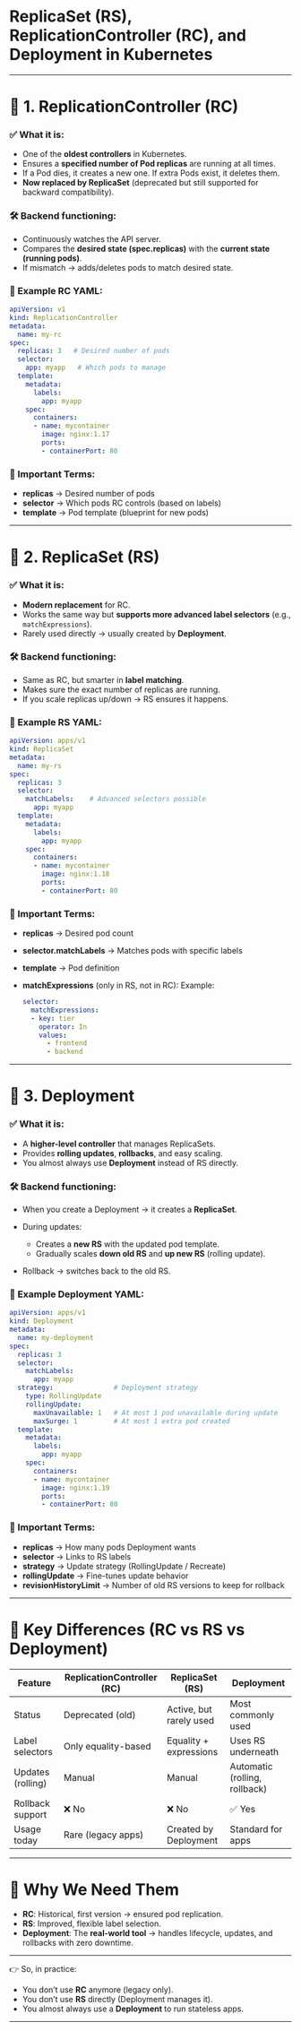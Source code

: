# ReplicaSet (RS), ReplicationController (RC), and Deployment in Kubernetes

---

# 🔹 1. ReplicationController (RC)

### ✅ What it is:

* One of the **oldest controllers** in Kubernetes.
* Ensures a **specified number of Pod replicas** are running at all times.
* If a Pod dies, it creates a new one. If extra Pods exist, it deletes them.
* **Now replaced by ReplicaSet** (deprecated but still supported for backward compatibility).

### 🛠 Backend functioning:

* Continuously watches the API server.
* Compares the **desired state (spec.replicas)** with the **current state (running pods)**.
* If mismatch → adds/deletes pods to match desired state.

### 📄 Example RC YAML:

```yaml
apiVersion: v1
kind: ReplicationController
metadata:
  name: my-rc
spec:
  replicas: 3   # Desired number of pods
  selector:
    app: myapp   # Which pods to manage
  template:
    metadata:
      labels:
        app: myapp
    spec:
      containers:
      - name: mycontainer
        image: nginx:1.17
        ports:
        - containerPort: 80
```

### 🔑 Important Terms:

* **replicas** → Desired number of pods
* **selector** → Which pods RC controls (based on labels)
* **template** → Pod template (blueprint for new pods)

---

# 🔹 2. ReplicaSet (RS)

### ✅ What it is:

* **Modern replacement** for RC.
* Works the same way but **supports more advanced label selectors** (e.g., `matchExpressions`).
* Rarely used directly → usually created by **Deployment**.

### 🛠 Backend functioning:

* Same as RC, but smarter in **label matching**.
* Makes sure the exact number of replicas are running.
* If you scale replicas up/down → RS ensures it happens.

### 📄 Example RS YAML:

```yaml
apiVersion: apps/v1
kind: ReplicaSet
metadata:
  name: my-rs
spec:
  replicas: 3
  selector:
    matchLabels:    # Advanced selectors possible
      app: myapp
  template:
    metadata:
      labels:
        app: myapp
    spec:
      containers:
      - name: mycontainer
        image: nginx:1.18
        ports:
        - containerPort: 80
```

### 🔑 Important Terms:

* **replicas** → Desired pod count
* **selector.matchLabels** → Matches pods with specific labels
* **template** → Pod definition
* **matchExpressions** (only in RS, not in RC):
  Example:

  ```yaml
  selector:
    matchExpressions:
    - key: tier
      operator: In
      values:
        - frontend
        - backend
  ```

---

# 🔹 3. Deployment

### ✅ What it is:

* A **higher-level controller** that manages ReplicaSets.
* Provides **rolling updates**, **rollbacks**, and easy scaling.
* You almost always use **Deployment** instead of RS directly.

### 🛠 Backend functioning:

* When you create a Deployment → it creates a **ReplicaSet**.
* During updates:

  * Creates a **new RS** with the updated pod template.
  * Gradually scales **down old RS** and **up new RS** (rolling update).
* Rollback → switches back to the old RS.

### 📄 Example Deployment YAML:

```yaml
apiVersion: apps/v1
kind: Deployment
metadata:
  name: my-deployment
spec:
  replicas: 3
  selector:
    matchLabels:
      app: myapp
  strategy:               # Deployment strategy
    type: RollingUpdate
    rollingUpdate:
      maxUnavailable: 1   # At most 1 pod unavailable during update
      maxSurge: 1         # At most 1 extra pod created
  template:
    metadata:
      labels:
        app: myapp
    spec:
      containers:
      - name: mycontainer
        image: nginx:1.19
        ports:
        - containerPort: 80
```

### 🔑 Important Terms:

* **replicas** → How many pods Deployment wants
* **selector** → Links to RS labels
* **strategy** → Update strategy (RollingUpdate / Recreate)
* **rollingUpdate** → Fine-tunes update behavior
* **revisionHistoryLimit** → Number of old RS versions to keep for rollback

---

# 🔹 Key Differences (RC vs RS vs Deployment)

| Feature           | ReplicationController (RC) | ReplicaSet (RS)         | Deployment                    |
| ----------------- | -------------------------- | ----------------------- | ----------------------------- |
| Status            | Deprecated (old)           | Active, but rarely used | Most commonly used            |
| Label selectors   | Only equality-based        | Equality + expressions  | Uses RS underneath            |
| Updates (rolling) | Manual                     | Manual                  | Automatic (rolling, rollback) |
| Rollback support  | ❌ No                       | ❌ No                    | ✅ Yes                         |
| Usage today       | Rare (legacy apps)         | Created by Deployment   | Standard for apps             |

---

# 🔹 Why We Need Them

* **RC**: Historical, first version → ensured pod replication.
* **RS**: Improved, flexible label selection.
* **Deployment**: The **real-world tool** → handles lifecycle, updates, and rollbacks with zero downtime.

---

👉 So, in practice:

* You don’t use **RC** anymore (legacy only).
* You don’t use **RS** directly (Deployment manages it).
* You almost always use a **Deployment** to run stateless apps.

---
